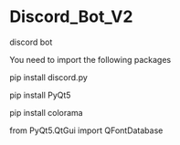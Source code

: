 # Discord_Bot_V2
 discord bot

You need to import the following packages

pip install discord.py

pip install PyQt5

pip install colorama

from PyQt5.QtGui import QFontDatabase

